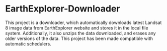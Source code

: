 # EarthExplorer-Downloader
This project is a downloader, which automatically downloads latest Landsat 8 image data from EarthExplorer website and stores it in the local file system. Additionally, it also unzips the data downloaded, and erases any older versions of the data. This project has been made compatible with automatic schedulers.
